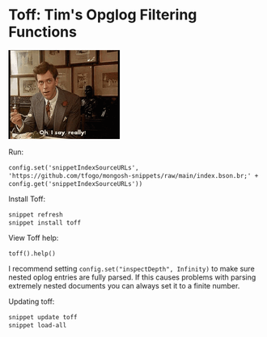 # Toff: Tim's Opglog Filtering Functions

![Bertie Wooster](bertie.gif)

Run:

```
config.set('snippetIndexSourceURLs', 'https://github.com/tfogo/mongosh-snippets/raw/main/index.bson.br;' + config.get('snippetIndexSourceURLs'))
```

Install Toff:

```
snippet refresh
snippet install toff
```

View Toff help:

```
toff().help()
```

I recommend setting `config.set("inspectDepth", Infinity)` to make sure nested oplog entries are fully parsed. If this causes problems with parsing extremely nested documents you can always set it to a finite number. 

Updating toff:

```
snippet update toff
snippet load-all
```